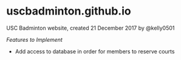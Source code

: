 # uscbadminton.github.io
USC Badminton website, created 21 December 2017 by @kelly0501

*Features to Implement*
- Add access to database in order for members to reserve courts
